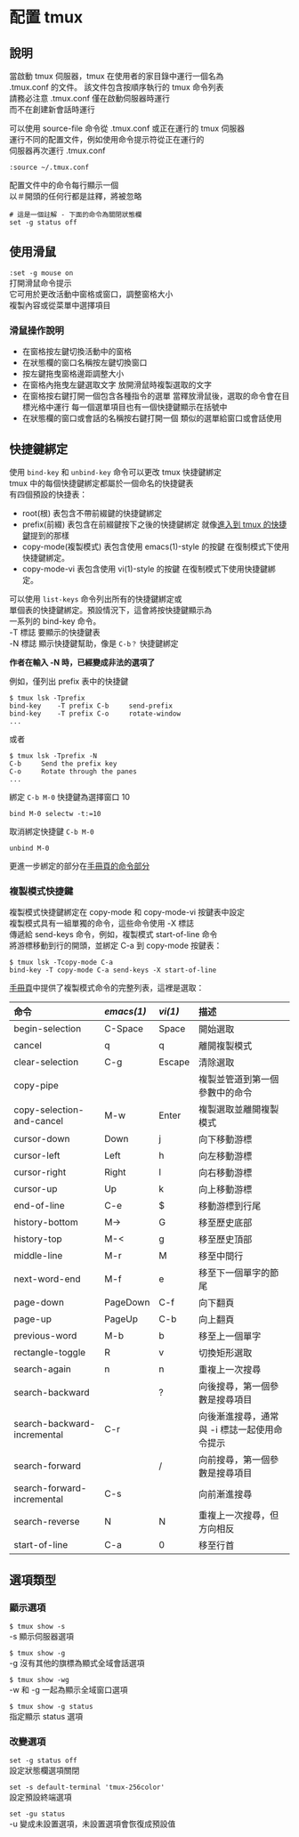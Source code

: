 # 配置 tmux

## 說明

當啟動 tmux 伺服器，tmux 在使用者的家目錄中運行一個名為   
.tmux.conf 的文件。 該文件包含按順序執行的 tmux 命令列表  
請務必注意 .tmux.conf 僅在啟動伺服器時運行  
而不在創建新會話時運行

可以使用 source-file 命令從 .tmux.conf 或正在運行的 tmux 伺服器  
運行不同的配置文件，例如使用命令提示符從正在運行的  
伺服器再次運行 .tmux.conf

```text
:source ~/.tmux.conf
```

配置文件中的命令每行顯示一個  
以＃開頭的任何行都是註釋，將被忽略

```text
# 這是一個註解 - 下面的命令為關閉狀態欄
set -g status off
```

## 使用滑鼠

`:set -g mouse on`  
打開滑鼠命令提示  
它可用於更改活動中窗格或窗口，調整窗格大小  
複製內容或從菜單中選擇項目

### 滑鼠操作說明

* 在窗格按左鍵切換活動中的窗格
* 在狀態欄的窗口名稱按左鍵切換窗口
* 按左鍵拖曳窗格邊距調整大小
* 在窗格內拖曳左鍵選取文字 放開滑鼠時複製選取的文字
* 在窗格按右鍵打開一個包含各種指令的選單 當釋放滑鼠後，選取的命令會在目標光格中運行 每一個選單項目也有一個快捷鍵顯示在括號中
* 在狀態欄的窗口或會話的名稱按右鍵打開一個 類似的選單給窗口或會話使用

## 快捷鍵綁定

使用 `bind-key` 和 `unbind-key` 命令可以更改 tmux 快捷鍵綁定  
tmux 中的每個快捷鍵綁定都屬於一個命名的快捷鍵表  
有四個預設的快捷表：

* root\(根\) 表包含不帶前綴鍵的快捷鍵綁定
* prefix\(前綴\) 表包含在前綴鍵按下之後的快捷鍵綁定 就像[進入到 tmux 的快捷鍵](jin-ru-dao-tmux-de-kuai-jie-jian.md)提到的那樣
* copy-mode\(複製模式\) 表包含使用 emacs\(1\)-style 的按鍵 在復制模式下使用快捷鍵綁定。
* copy-mode-vi 表包含使用 vi\(1\)-style 的按鍵 在復制模式下使用快捷鍵綁定。

可以使用 `list-keys` 命令列出所有的快捷鍵綁定或  
單個表的快捷鍵綁定。預設情況下，這會將按快捷鍵顯示為  
一系列的 bind-key 命令。  
-T 標誌 要顯示的快捷鍵表  
-N 標誌 顯示快捷鍵幫助，像是 `C-b？` 快捷鍵綁定

**作者在輸入 -N 時，已經變成非法的選項了**

例如，僅列出 prefix 表中的快捷鍵

```text
$ tmux lsk -Tprefix
bind-key    -T prefix C-b     send-prefix
bind-key    -T prefix C-o     rotate-window
...
```

或者

```text
$ tmux lsk -Tprefix -N
C-b     Send the prefix key
C-o     Rotate through the panes
...
```

綁定 `C-b M-0` 快捷鍵為選擇窗口 10

```text
bind M-0 selectw -t:=10
```

取消綁定快捷鍵 `C-b M-0`

```text
unbind M-0
```

更進一步綁定的部分在[手冊頁的命令部分](https://man.openbsd.org/tmux#COMMANDS)

### 複製模式快捷鍵

複製模式快捷鍵綁定在 copy-mode 和 copy-mode-vi 按鍵表中設定  
複製模式具有一組單獨的命令，這些命令使用 -X 標誌  
傳遞給 send-keys 命令，例如，複製模式 start-of-line 命令  
將游標移動到行的開頭，並綁定 C-a 到 copy-mode 按鍵表：

```text
$ tmux lsk -Tcopy-mode C-a
bind-key -T copy-mode C-a send-keys -X start-of-line
```

[手冊頁](https://man.openbsd.org/tmux#WINDOWS_AND_PANES)中提供了複製模式命令的完整列表，這裡是選取：

| 命令 | _emacs\(1\)_ | _vi\(1\)_ | 描述 |
| :--- | :--- | :--- | :--- |
| begin-selection | C-Space | Space | 開始選取 |
| cancel | q | q | 離開複製模式 |
| clear-selection | C-g | Escape | 清除選取 |
| copy-pipe |  |  | 複製並管道到第一個參數中的命令 |
| copy-selection-and-cancel | M-w | Enter | 複製選取並離開複製模式 |
| cursor-down | Down | j | 向下移動游標 |
| cursor-left | Left | h | 向左移動游標 |
| cursor-right | Right | l | 向右移動游標 |
| cursor-up | Up | k | 向上移動游標 |
| end-of-line | C-e | $ | 移動游標到行尾 |
| history-bottom | M-&gt; | G | 移至歷史底部 |
| history-top | M-&lt; | g | 移至歷史頂部 |
| middle-line | M-r | M | 移至中間行 |
| next-word-end | M-f | e | 移至下一個單字的節尾 |
| page-down | PageDown | C-f | 向下翻頁 |
| page-up | PageUp | C-b | 向上翻頁 |
| previous-word | M-b | b | 移至上一個單字 |
| rectangle-toggle | R | v | 切換矩形選取 |
| search-again | n | n | 重複上一次搜尋 |
| search-backward |  | ? | 向後搜尋，第一個參數是搜尋項目 |
| search-backward-incremental | C-r |  | 向後漸進搜尋，通常與 -i 標誌一起使用命令提示 |
| search-forward |  | / | 向前搜尋，第一個參數是搜尋項目 |
| search-forward-incremental | C-s |  | 向前漸進搜尋 |
| search-reverse | N | N | 重複上一次搜尋，但方向相反 |
| start-of-line | C-a | 0 | 移至行首 |

## 選項類型

### 顯示選項

`$ tmux show -s`  
-s 顯示伺服器選項

`$ tmux show -g`  
-g 沒有其他的旗標為顯式全域會話選項

`$ tmux show -wg`  
-w 和 -g 一起為顯示全域窗口選項

`$ tmux show -g status`  
指定顯示 status 選項

### 改變選項

`set -g status off`  
設定狀態欄選項關閉

`set -s default-terminal 'tmux-256color'`  
設定預設終端選項

`set -gu status`  
-u 變成未設置選項，未設置選項會恢復成預設值


